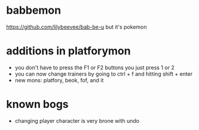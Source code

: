 # babbemon
https://github.com/lilybeevee/bab-be-u but it's pokemon
# additions in platforymon
- you don't have to press the F1 or F2 buttons you just press 1 or 2
- you can now change trainers by going to ctrl + f and hitting shift + enter
- new mons: platfory, beok, fof, and it
# known bogs
- changing player character is very brone with undo